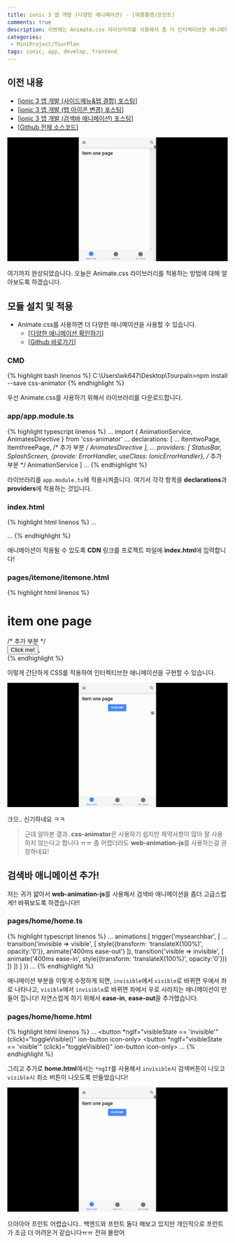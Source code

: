 ```yaml
---
title: ionic 3 앱 개발 (다양한 애니메이션) - [여행플랜/프런트]
comments: true
description: 이번에는 Animate.css 라이브러리를 사용해서 좀 더 인터렉티브한 애니메이션을 다뤄보는 방법에 대해 포스팅을 해보도록 하겠습니다.
categories:
 - MiniProject/TourPlan
tags: ionic, app, develop, frontend
---
```


## 이전 내용

- [[ionic 3 앱 개발 (사이드메뉴&탭 결합) 포스팅](https://wkddnjset.github.io/miniproject/tourplan/2018/02/04/ionic-3-%ED%95%98%EC%9D%B4%EB%B8%8C%EB%A6%AC%EB%93%9C-%EC%95%B1-%EA%B0%9C%EB%B0%9C%ED%95%98%EA%B8%B0-%EC%97%AC%ED%96%89%ED%94%8C%EB%9E%9C/)]
- [[ionic 3 앱 개발 (탭 아이콘 변경) 포스팅](https://wkddnjset.github.io/miniproject/tourplan/2018/02/05/ionic-3-%EC%95%B1-%EA%B0%9C%EB%B0%9C-(%ED%83%AD-%EC%95%84%EC%9D%B4%EC%BD%98-%EB%B3%80%EA%B2%BD)-%EC%97%AC%ED%96%89%ED%94%8C%EB%9E%9C/)]
- [[ionic 3 앱 개발 (검색바 애니메이션) 포스팅](https://wkddnjset.github.io/miniproject/tourplan/2018/02/06/ionic-3-%EC%95%B1-%EA%B0%9C%EB%B0%9C-(%EA%B2%80%EC%83%89%EB%B0%94-%EC%95%A0%EB%8B%88%EB%A9%94%EC%9D%B4%EC%85%98)-%EC%97%AC%ED%96%89%ED%94%8C%EB%9E%9C/)]
- [[Github 전체 소스코드](https://github.com/wkddnjset/MiniProject-TourPlan)]

![gif-02](https://raw.githubusercontent.com/wkddnjset/wkddnjset.github.io/master/_posts/images/2018-02-06/gif_02.gif)

여기까지 완성되었습니다. 오늘은 Animate.css 라이브러리를 적용하는 방법에 대해 알아보도록 하겠습니다.

## 모듈 설치 및 적용

- Animate.css를 사용하면 더 다양한 애니메이션을 사용할 수 있습니다.
  + [[다양한 애니메이션 확인하기](https://daneden.github.io/animate.css/)]
  + [[Github 바로가기](https://github.com/daneden/animate.css/)]

### CMD

{% highlight bash linenos %}
C:\Users\wk647\Desktop\Tourpaln>npm install --save css-animator 
{% endhighlight %}

우선 Animate.css를 사용하기 위해서 라이브러리를 다운로드합니다.

### app/app.module.ts

{% highlight typescript linenos %}
...
import { AnimationService, AnimatesDirective } from 'css-animator'
...
  declarations: [
    ...
    ItemtwoPage,
    ItemthreePage,
    /* 추가 부분 */
    AnimatesDirective
  ],
...
  providers: [
    StatusBar,
    SplashScreen,
    {provide: ErrorHandler, useClass: IonicErrorHandler},
    /* 추가 부분 */
    AnimationService
  ]
...
{% endhighlight %}

라이브러리를 `app.module.ts`에 적용시켜줍니다. 여기서 각각 항목을 **declarations**과 **providers**에 적용하는 것입니다. 

### index.html

{% highlight html linenos %}
...
<link rel="stylesheet" href="https://cdnjs.cloudflare.com/ajax/libs/animate.css/3.5.2/animate.min.css">
...
{% endhighlight %}

애니메이션이 적용될 수 있도록 **CDN** 링크를 프로젝트 파일에 **index.html**에 입력합니다!

### pages/itemone/itemone.html

{% highlight html linenos %}
<ion-content padding>
<h1>item one page</h1>
/* 추가 부분 */
<div animates #animation="animates" text-center>
    <button ion-button (click)="animation.start({type:'wobble', duration:'1000'})">Click me!</button>, 
</div>

</ion-content>
{% endhighlight %}

이렇게 간단하게 CSS를 적용하여 인터렉티브한 애니메이션을 구현할 수 있습니다.

![result-01](https://raw.githubusercontent.com/wkddnjset/wkddnjset.github.io/master/_posts/images/2018-02-07/result_01.gif)

크으.. 신기하네요 ㅋㅋ

> 근데 알아본 결과..**css-animator**은 사용하기 쉽지만 제약사항이 많아 잘 사용하지 않는다고 합니다 ㅠㅠ 좀 어렵더라도 **web-animation-js**를 사용하는걸 권장하네요!

## 검색바 애니메이션 추가!

저는 귀가 얇아서 **web-animation-js**를 사용해서 검색바 애니메이션을 좀더 고급스럽게!! 바꿔보도록 하겠습니다!!

### pages/home/home.ts

{% highlight typescript linenos %}
...
animations:[
    trigger('mysearchbar', [
        ...
        transition('invisible => visible', [
            style({transform: 'translateX(100%)', opacity:'0'}),
            animate('400ms ease-out')
          ]),
        transition('visible => invisible', [
            animate('400ms ease-in', style({transform: 'translateX(100%)', opacity:'0'}))
          ])
      ])
  ]
})
...
{% endhighlight %}

애니메이션 부분을 이렇게 수정하게 되면, `invisible`에서 `visible`로 바뀌면 우에서 좌로 나타나고, `visible`에서 `invisible`로 바뀌면 좌에서 우로 사라지는 애니메이션이 만들어 집니다! 자연스럽게 하기 위해서 **ease-in**, **ease-out**을 추가했습니다.

### pages/home/home.html

{% highlight html linenos %}
...
<ion-buttons right>
  <button *ngIf="visibleState == 'invisible'" (click)="toggleVisible()" ion-button icon-only>
    <ion-icon name='search-icon'></ion-icon>
  </button>
  <button *ngIf="visibleState == 'visible'" (click)="toggleVisible()" ion-button icon-only>
    <ion-icon name='close'></ion-icon>
  </button>
</ion-buttons>
...
{% endhighlight %}

그리고 추가로 **home.html**에서는 `*ngIf`를 사용해서 `invisible`시 검색버튼이 나오고 `visible`시 취소 버튼이 나오도록 만들었습니다!

![result-02](https://raw.githubusercontent.com/wkddnjset/wkddnjset.github.io/master/_posts/images/2018-02-07/result_02.gif)

으아아아 프런트 어렵습니다.. 백엔드와 프런트 둘다 해보고 있지만 개인적으로 프런트가 조금 더 어려운거 같습니다ㅠㅠ 전혀 몰랐어

